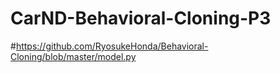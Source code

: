 # CarND-Behavioral-Cloning-P3


#https://github.com/RyosukeHonda/Behavioral-Cloning/blob/master/model.py
